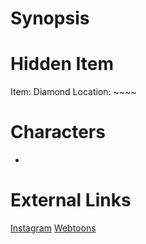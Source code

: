 # Synopsis


# Hidden Item
Item: Diamond
Location: ~~~~

# Characters
* 

# External Links
[Instagram](https://www.instagram.com/p/B82FhjdH5Y9/)
[Webtoons]()